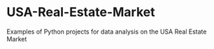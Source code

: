 # USA-Real-Estate-Market
Examples of Python projects for data analysis on the USA Real Estate Market
